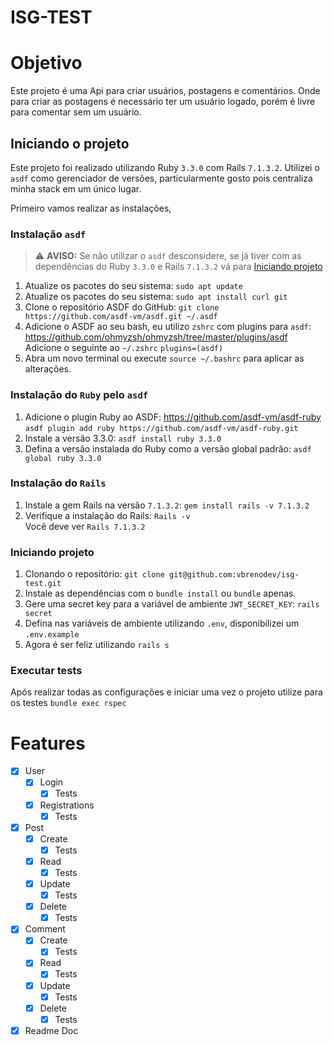 # ISG-TEST

# Objetivo
Este projeto é uma Api para criar usuários, postagens e comentários. Onde para criar as postagens é necessário ter um usuário logado, porém é livre para comentar sem um usuário.

## Iniciando o projeto
Este projeto foi realizado utilizando Ruby `3.3.0` com Rails `7.1.3.2`. Utilizei o `asdf` como gerenciador de versões, particularmente gosto pois centraliza minha stack em um único lugar.

Primeiro vamos realizar as instalações, 
### Instalação `asdf`
> :warning: **AVISO:** Se não utilizar o `asdf` desconsidere, se já tiver com as dependências do Ruby `3.3.0` e Rails `7.1.3.2` vá para [Iniciando projeto](#iniciando-projeto)

1. Atualize os pacotes do seu sistema:
```sudo apt update```
2. Atualize os pacotes do seu sistema:
```sudo apt install curl git```
3. Clone o repositório ASDF do GitHub:
```git clone https://github.com/asdf-vm/asdf.git ~/.asdf```
4. Adicione o ASDF ao seu bash, eu utilizo `zshrc` com plugins para `asdf`:
   https://github.com/ohmyzsh/ohmyzsh/tree/master/plugins/asdf
   Adicione o seguinte ao `~/.zshrc` `plugins=(asdf)`
5. Abra um novo terminal ou execute `source ~/.bashrc` para aplicar as alterações.

### Instalação do `Ruby` pelo `asdf`
1. Adicione o plugin Ruby ao ASDF: https://github.com/asdf-vm/asdf-ruby    
   ```asdf plugin add ruby https://github.com/asdf-vm/asdf-ruby.git```
2. Instale a versão 3.3.0: `asdf install ruby 3.3.0`
3. Defina a versão instalada do Ruby como a versão global padrão: `asdf global ruby 3.3.0`

### Instalação do `Rails`
1. Instale a gem Rails na versão `7.1.3.2`: `gem install rails -v 7.1.3.2`
2. Verifique a instalação do Rails: `Rails -v`          
   Você deve ver `Rails 7.1.3.2`

### Iniciando projeto
1. Clonando o repositório: `git clone git@github.com:vbrenodev/isg-test.git`
2. Instale as dependências com o `bundle install` ou `bundle` apenas.
3. Gere uma secret key para a variável de ambiente `JWT_SECRET_KEY`: `rails secret`
4. Defina nas variáveis de ambiente utilizando `.env`, disponibilizei um `.env.example`
5. Agora é ser feliz utilizando `rails s`

### Executar tests
Após realizar todas as configurações e iniciar uma vez o projeto utilize para os testes
`bundle exec rspec`


# Features
<!--ts-->
  * [x] User
    * [x] Login
      * [x] Tests
    * [x] Registrations
      * [x] Tests
  * [x] Post
    * [x] Create
      * [x] Tests
    * [x] Read
      * [x] Tests
    * [x] Update
      * [x] Tests
    * [x] Delete
      * [x] Tests
  * [x] Comment
    * [x] Create
      * [x] Tests
    * [x] Read
      * [x] Tests
    * [x] Update
      * [x] Tests
    * [x] Delete
      * [x] Tests

  * [x] Readme Doc
<!--te-->
